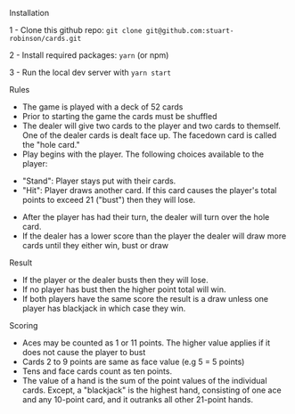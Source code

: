 Installation

1 - Clone this github repo: `git clone git@github.com:stuart-robinson/cards.git`

2 - Install required packages: `yarn` (or npm)

3 - Run the local dev server with `yarn start`

Rules

* The game is played with a deck of 52 cards
* Prior to starting the game the cards must be shuffled
* The dealer will give two cards to the player and two cards to themself. One of the dealer cards is dealt face up. The facedown card is called the "hole card."
* Play begins with the player. The following choices available to the player:
 - "Stand": Player stays put with their cards.
 - "Hit": Player draws another card. If this card causes the player's total points to exceed 21 ("bust") then they will lose.
* After the player has had their turn, the dealer will turn over the hole card.
* If the dealer has a lower score than the player the dealer will draw more cards until they either win, bust or draw

Result

* If the player or the dealer busts then they will lose.
* If no player has bust then the higher point total will win.
* If both players have the same score the result is a draw unless one player has blackjack in which case they win.

Scoring

* Aces may be counted as 1 or 11 points. The higher value applies if it does not cause the player to bust
* Cards 2 to 9 points are same as face value (e.g 5 = 5 points)
* Tens and face cards count as ten points.
* The value of a hand is the sum of the point values of the individual cards. Except, a "blackjack" is the highest hand, consisting of one ace and any 10-point card, and it outranks all other 21-point hands.
